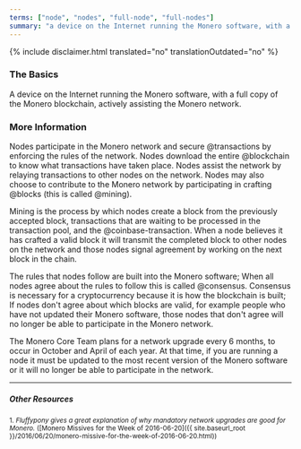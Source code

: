 ```yaml
---
terms: ["node", "nodes", "full-node", "full-nodes"]
summary: "a device on the Internet running the Monero software, with a full copy of the Monero blockchain, actively assisting the Monero network"
---
```


{% include disclaimer.html translated="no" translationOutdated="no" %}
### The Basics

A device on the Internet running the Monero software, with a full copy of the Monero blockchain, actively assisting the Monero network.

### More Information

Nodes participate in the Monero network and secure @transactions by enforcing the rules of the network. Nodes download the entire @blockchain to know what transactions have taken place. Nodes assist the network by relaying transactions to other nodes on the network. Nodes may also choose to contribute to the Monero network by participating in crafting @blocks (this is called @mining).

Mining is the process by which nodes create a block from the previously accepted block, transactions that are waiting to be processed in the transaction pool, and the @coinbase-transaction. When a node believes it has crafted a valid block it will transmit the completed block to other nodes on the network and those nodes signal agreement by working on the next block in the chain.

The rules that nodes follow are built into the Monero software; When all nodes agree about the rules to follow this is called @consensus. Consensus is necessary for a cryptocurrency because it is how the blockchain is built; If nodes don't agree about which blocks are valid, for example people who have not updated their Monero software, those nodes that don't agree will no longer be able to participate in the Monero network.

The Monero Core Team plans for a network upgrade every 6 months, to occur in October and April of each year. At that time, if you are running a node it must be updated to the most recent version of the Monero software or it will no longer be able to participate in the network.

---

##### Other Resources
<sub>1. *Fluffypony gives a great explanation of why mandatory network upgrades are good for Monero.* ([Monero Missives for the Week of 2016-06-20]({{ site.baseurl_root }}/2016/06/20/monero-missive-for-the-week-of-2016-06-20.html))</sub>

